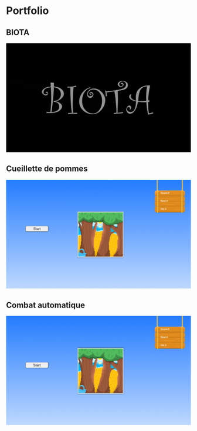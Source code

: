 # Portfolio

## BIOTA
[![image du jeu de BIOTA](images/biota.png)](https://www.youtube.com/watch?v=TYIZgZ5-SGg&t=2s)

## Cueillette de pommes
[![image du jeu de cueillete de pomme](images/cueillette_pommes.png)](https://etennecharron.github.io/jeu_cueillette_pommes/)

## Combat automatique
[![image du jeu Combat automatique](images/cueillette_pommes.png)](https://etennecharron.github.io/combat_automatique/)




